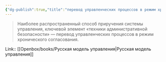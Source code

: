 ```yaml
---
{"dg-publish":true,"title":"перевод управленческих процессов в режим хронического согласования","tags":["quotes"],"date":"2023-12-19T20:35:52+03:00","aliases":"перевод управленческих процессов в режим хронического согласования","dg-path":"/quotes/202312192035.md","permalink":"/quotes/202312192035/","dgPassFrontmatter":true}
---
```



> Наиболее распространенный способ приручения системы управления, ключевой элемент «техники административной безопасности» — перевод управленческих процессов в режим хронического согласования.

Link:: [[Openbox/books/Русская модель управления|Русская модель управления]]

